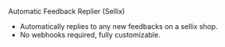 Automatic Feedback Replier (Sellix)

- Automatically replies to any new feedbacks on a sellix shop.
- No webhooks required, fully customizable.

